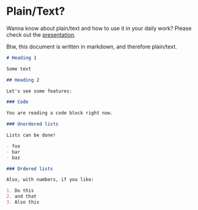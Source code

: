 # Plain/Text?

Wanna know about plain/text and how to use it in your daily work? Please
check out the [presentation](./presentation.md).

Btw, this document is written in markdown, and therefore plain/text.

```markdown
# Heading 1

Some text

## Heading 2

Let's see some features:

### Code

You are reading a code block right now.

### Unordered lists

Lists can be done!

- foo
- bar
- baz

### Ordered lists

Also, with numbers, if you like:

1. Do this
2. and that
3. Also this
```
